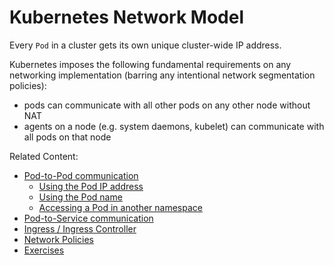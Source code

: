 # Kubernetes Network Model

Every `Pod` in a cluster gets its own unique cluster-wide IP address.

Kubernetes imposes the following fundamental requirements on any networking implementation (barring any intentional network segmentation policies):

- pods can communicate with all other pods on any other node without NAT
- agents on a node (e.g. system daemons, kubelet) can communicate with all pods on that node

Related Content:

- [Pod-to-Pod communication](./pod-to-pod.md)
  - [Using the Pod IP address](./pod-to-pod.md#using-the-pod-ip-address)
  - [Using the Pod name](./pod-to-pod.md#using-the-pod-name)
  - [Accessing a Pod in another namespace](./pod-to-pod.md#acessing-a-pod-in-another-namespace)
- [Pod-to-Service communication](./pod-to-service.md)
- [Ingress / Ingress Controller](./ingress.md)
- [Network Policies](./network-policy.md)
- [Exercises](./exercise.md)
